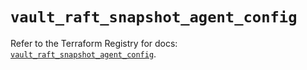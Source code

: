 # `vault_raft_snapshot_agent_config`

Refer to the Terraform Registry for docs: [`vault_raft_snapshot_agent_config`](https://registry.terraform.io/providers/hashicorp/vault/4.0.0/docs/resources/raft_snapshot_agent_config).
